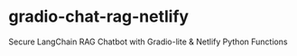 # gradio-chat-rag-netlify
Secure LangChain RAG Chatbot with Gradio-lite &amp; Netlify Python Functions

